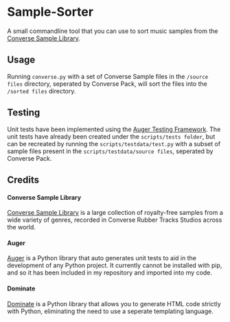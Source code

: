 # Sample-Sorter
A small commandline tool that you can use to sort music samples from the [Converse Sample Library](https://www.conversesamplelibrary.com/).

## Usage
Running `converse.py` with a set of Converse Sample files in the `/source files` directory, seperated by Converse Pack, will sort the files into the `/sorted files` directory.

## Testing
Unit tests have been implemented using the [Auger Testing Framework](https://github.com/laffra/auger). The unit tests have already been created under the `scripts/tests folder`, but can be recreated by running the `scripts/testdata/test.py` with a subset of sample files present in the `scripts/testdata/source files`, seperated by Converse Pack.

## Credits

#### Converse Sample Library
[Converse Sample Library](https://www.conversesamplelibrary.com/) is a large collection of royalty-free samples from a wide variety of genres, recorded in Converse Rubber Tracks Studios across the world.

#### Auger
[Auger](https://github.com/laffra/auger) is a Python library that auto generates unit tests to aid in the development of any Python project. It currently cannot be installed with pip, and so it has been included in my repository and imported into my code.

#### Dominate
[Dominate](https://github.com/Knio/dominate) is a Python library that allows you to generate HTML code strictly with Python, eliminating the need to use a seperate templating language.
